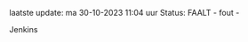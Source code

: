 laatste update: 
ma 30-10-2023 11:04   uur 
Status: FAALT - fout - 
<div class="service R">Jenkins</div>